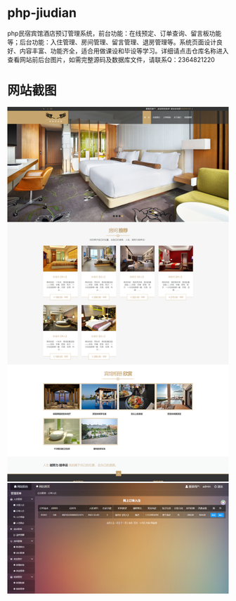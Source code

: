 # php-jiudian
php民宿宾馆酒店预订管理系统，前台功能：在线预定、订单查询、留言板功能等；后台功能：入住管理、房间管理、留言管理、退房管理等。系统页面设计良好、内容丰富、功能齐全，适合用做课设和毕设等学习。详细请点击仓库名称进入查看网站前后台图片，如需完整源码及数据库文件，请联系Q：2364821220
# 网站截图
![image](https://github.com/hzl0898/php-jiudian/blob/main/前台首页.png)
![image](https://github.com/hzl0898/php-jiudian/blob/main/后台订单入住管理.png)
